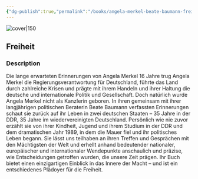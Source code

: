 ```yaml
---
{"dg-publish":true,"permalink":"/books/angela-merkel-beate-baumann-freiheit/","title":"\"Freiheit\"","tags":["autobiography","politics","history"]}
---
```




![cover|150](http://books.google.com/books/content?id=J5AzEQAAQBAJ&printsec=frontcover&img=1&zoom=1&edge=curl&source=gbs_api)

## Freiheit

### Description

Die lange erwarteten Erinnerungen von Angela Merkel 16 Jahre trug Angela Merkel die Regierungsverantwortung für Deutschland, führte das Land durch zahlreiche Krisen und prägte mit ihrem Handeln und ihrer Haltung die deutsche und internationale Politik und Gesellschaft. Doch natürlich wurde Angela Merkel nicht als Kanzlerin geboren. In ihren gemeinsam mit ihrer langjährigen politischen Beraterin Beate Baumann verfassten Erinnerungen schaut sie zurück auf ihr Leben in zwei deutschen Staaten – 35 Jahre in der DDR, 35 Jahre im wiedervereinigten Deutschland. Persönlich wie nie zuvor erzählt sie von ihrer Kindheit, Jugend und ihrem Studium in der DDR und dem dramatischen Jahr 1989, in dem die Mauer fiel und ihr politisches Leben begann. Sie lässt uns teilhaben an ihren Treffen und Gesprächen mit den Mächtigsten der Welt und erhellt anhand bedeutender nationaler, europäischer und internationaler Wendepunkte anschaulich und präzise, wie Entscheidungen getroffen wurden, die unsere Zeit prägen. Ihr Buch bietet einen einzigartigen Einblick in das Innere der Macht – und ist ein entschiedenes Plädoyer für die Freiheit.
```